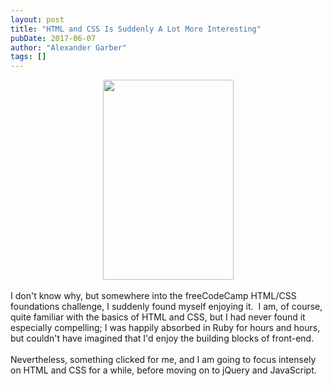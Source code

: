 ```yaml
---
layout: post
title: "HTML and CSS Is Suddenly A Lot More Interesting"
pubDate: 2017-06-07
author: "Alexander Garber"
tags: []
---
```


<div dir="ltr" style="text-align: left;" trbidi="on">
          <div class="separator" style="clear: both; text-align: center;"><a href="https://1.bp.blogspot.com/-Tp0Zqcf-VRc/WTe3Na6_VBI/AAAAAAAAShA/M--FcABIt8ornTGfID9uNy45I8lUwvf-wCPcB/s1600/freecodecamp_progress.png" imageanchor="1" style="margin-left: 1em; margin-right: 1em;"><img border="0" data-original-height="741" data-original-width="485" height="320" src="https://1.bp.blogspot.com/-Tp0Zqcf-VRc/WTe3Na6_VBI/AAAAAAAAShA/M--FcABIt8ornTGfID9uNy45I8lUwvf-wCPcB/s320/freecodecamp_progress.png" width="209"></a></div>
<br>I
          don't know why, but somewhere into the freeCodeCamp HTML/CSS foundations challenge, I suddenly found myself enjoying it.  I am, of course, quite familiar with the basics of HTML and CSS, but I had never found it especially compelling;
          I was happily absorbed in Ruby for hours and hours, but couldn't have imagined that I'd enjoy the building blocks of front-end.<br><br>Nevertheless, something clicked for me, and I am going to focus intensely on HTML and CSS for a
          while, before moving on to jQuery and JavaScript.
        </div>
